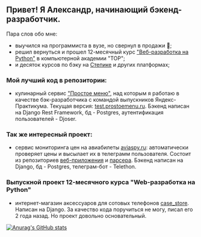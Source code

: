 ## Привет! Я Александр, начинающий бэкенд-разработчик.
Пара слов обо мне:
* выучился на программиста в вузе, но свернул в продажи 🤔;
* решил вернуться и прошел 12-месячный курс ["Веб-разработка на Python"](https://online.top-academy.ru/python_course) в компьютерной академии "ТОР";
* и десяток курсов по бэку на [Степике](https://stepik.org/users/76920875/certificates) и других платформах;

### Мой лучший код в репозитории:
* кулинарный сервис ["Простое меню"](https://github.com/Prostoe-menu/prostoemenu_dev), над которым я работаю в качестве бэк-разработчика с командой выпускников Яндекс-Практикума. Текущая версия: [test.prostoemenu.ru](https://test.prostoemenu.ru). Бэкенд написан на Django Rest Framework, бд - Postgres, аутентификация пользователей - Djoser.
### Так же интересный проект:
* сервис мониторинга цен на авиабилеты [aviaspy.ru](http://aviaspy.ru): автоматически проверяет цены и высылает их в телеграмм пользователя. Cостоит из репозиториев [веб-приложения](https://github.com/asbabushkin/Flight_catcher) и [парсера](https://github.com/asbabushkin/FC_parser2024). Бэкенд написан на Django, бд - Postgres, телеграм-бот - Telethon. 
### Выпускной проект 12-месячного курса "Web-разработка на Python"
* интернет-магазин аксессуаров для сотовых телефонов [case_store](https://github.com/asbabushkin/case_store). Написан на Django. За качество кода поручиться не могу, писал его 2 года назад. Но проект довольно основательный.

[![Anurag's GitHub stats](https://github-readme-stats.vercel.app/api?username=asbabushkin&hide=stars,contribs)](https://github.com/anuraghazra/github-readme-stats)

<!--
**asbabushkin/asbabushkin** is a ✨ _special_ ✨ repository because its `README.md` (this file) appears on your GitHub profile.

Here are some ideas to get you started:

- 🔭 I’m currently working on ...
- 🌱 I’m currently learning ...
- 👯 I’m looking to collaborate on ...
- 🤔 I’m looking for help with ...
- 💬 Ask me about ...
- 📫 How to reach me: ...
- 😄 Pronouns: ...
- ⚡ Fun fact: ...
-->
